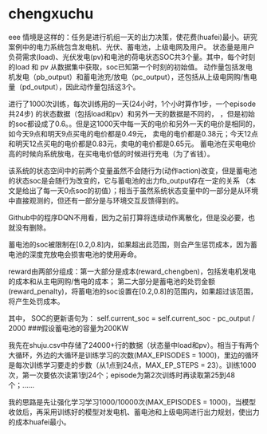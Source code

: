 # chengxuchu
eee
情境是这样的：任务是进行机组一天的出力决策，使花费(huafei)最小。研究案例中的电力系统包含发电机、光伏、蓄电池，上级电网及用户。
状态量是用户负荷需求(load)、光伏发电(pv)和电池的荷电状态SOC共3个量。其中，每个时刻的load 和 pv 从数据集中获取，soc已知第一个时刻的初始值。
动作量包括发电机发电（pb_output）和蓄电池充/放电（pc_output），还包括从上级电网购/售电量（pd_output），因此动作量包括这3个。

进行了1000次训练，每次训练用的一天(24小时，1个小时算作1步，一个episode共24步) 的状态数据（包括load和pv）和另外一天的数据是不同的，
，但是初始的soc都设成了0.6。。但是这1000天中每一天的电价和另外一天的电价是相同的，如今天9点和明天9点买电的电价都是0.49元，
卖电的电价都是0.38元；今天12点和明天12点买电的电价都是0.83元，卖电的电价都是0.65元。
蓄电池在买电电价高的时候向系统放电，在买电电价低的时候进行充电（为了省钱）。


该系统的状态空间中的前两个变量虽然不会随行为(动作action)改变，但是蓄电池的状态soc是会随行为改变的，它与蓄电池的出力fb_output存在一定的关系
（本文是给出了每一天0点soc的初值）；相当于虽然系统状态变量中的一部分是从环境中直接观测的，但还有一部分是与环境交互反馈得到的。

Github中的程序DQN不用看，因为之前打算将连续动作离散化，但是没必要，也就没有删除。

蓄电池的soc被限制在[0.2,0.8]内，如果超出此范围，则会产生惩罚成本，因为蓄电池的深度充放电会损害电池的使用寿命。

reward由两部分组成：第一大部分是成本(reward_chengben)，包括发电机发电的成本和从主电网购/售电的成本；
第二大部分是蓄电池的处罚金额(reward_penalty)，将蓄电池的soc设置在[0.2,0.8]的范围内，如果超过该范围，将产生处罚成本。

其中， SOC的更新语句为：
self.current_soc = self.current_soc - pc_output / 2000   ###假设蓄电池的容量为200KW

我先在shuju.csv中存储了24000+行的数据（状态量中load和pv）。相当于有两个大循环，外边的大循环是训练学习的次数(MAX_EPISODES = 1000)，里边的循环是每次训练学习要走的步数（从1点到24点，MAX_EP_STEPS = 23）。训练1000次，第一次要依次读第1到24个；episode为第2次训练时再读取第25到48个；……

我的思路是先让强化学习学习1000/10000次(MAX_EPISODES = 1000)，当模型收敛后，再采用训练好的模型对发电机、蓄电池和上级电网进行出力规划，使出力的成本huafei最小。
